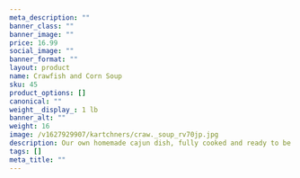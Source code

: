 ```yaml
---
meta_description: ""
banner_class: ""
banner_image: ""
price: 16.99
social_image: ""
banner_format: ""
layout: product
name: Crawfish and Corn Soup
sku: 45
product_options: []
canonical: ""
weight__display_: 1 lb
banner_alt: ""
weight: 16
image: /v1627929907/kartchners/craw._soup_rv70jp.jpg
description: Our own homemade cajun dish, fully cooked and ready to be boiled and served.
tags: []
meta_title: ""
---
```

